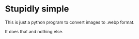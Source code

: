 # Stupidly simple
This is just a python program to convert images to .webp format.

It does that and nothing else.
